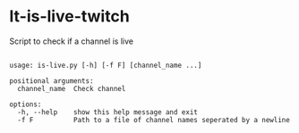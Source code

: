 # lt-is-live-twitch
Script to check if a channel is live

```

usage: is-live.py [-h] [-f F] [channel_name ...]

positional arguments:
  channel_name  Check channel

options:
  -h, --help    show this help message and exit
  -f F          Path to a file of channel names seperated by a newline

```
